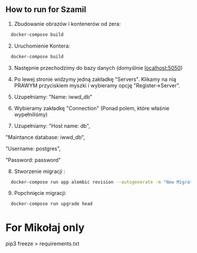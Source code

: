 
## How to run for Szamil

1. Zbudowanie obrazów i kontenerów od zera:

```bash
  docker-compose build
```
2. Uruchomienie Kontera:

```bash
  docker-compose build
```

3. Następnie przechodzimy do bazy danych (domyślnie [localhost:5050](localhost:5050))

4. Po lewej stronie widzymy jedną zakładkę "Servers". Klikamy na nią PRAWYM przyciskiem myszki i wybieramy opcję "Register->Server".

5. Uzupełniamy: "Name: iwwd_db" 

6. Wybieramy zakładkę "Connection" (Ponad polem, które właśnie wypełniliśmy)

7. Uzupełniamy: 
"Host name: db", 

"Maintance database: iwwd_db",

"Username: postgres",

"Password: password"

8. Stworzenie migracji :

```bash
  docker-compose run app alembic revision --autogenerate -m "New Migration"
```
9. Popchnięcie migracji:

```bash
  docker-compose run upgrade head
```

# For Mikołaj only 
pip3 freeze > requirements.txt




    